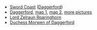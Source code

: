 * [Sword Coast](^curse_of_strahd/the_sword_coast.jpg) ([Daggerford](^curse_of_strahd/the_sword_coast_daggerford.jpg))
* [Daggerford](^curse_of_strahd/Daggerford.jpg), [map 1](^curse_of_strahd/Daggerford-Map-Forgotten-Realms.jpg), [map 2](^curse_of_strahd/Daggerford-Side-View-Expanded-Map-Forgotten-Realms.gif), [more pictures](https://medium.com/@7h3d34dh4nd/session-one-daggerford-the-road-nightstone-b06308cddf8d)
* [Lord Zelraun Roaringhorn](^curse_of_strahd/Lord_Zelraun_Roaringhorn.jpg)
* [Duchess Morwen of Daggerford](^curse_of_strahd/duchess-morwen.jpg)

<script type="module">
    import {init_links, init_visual_aid} from "/js/common/visual_aid_backend.js";
    init_links();
    init_visual_aid();
</script>
